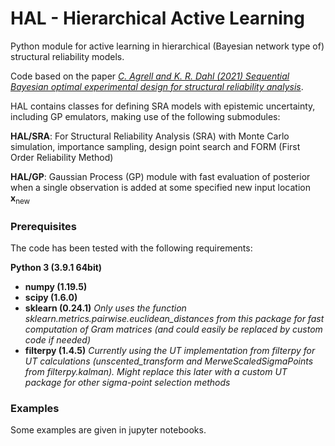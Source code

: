# HAL - Hierarchical Active Learning
Python module for active learning in hierarchical (Bayesian network type of) structural reliability models.

Code based on the paper [_C. Agrell and K. R. Dahl (2021) Sequential Bayesian optimal experimental design for structural reliability analysis_](https://arxiv.org/abs/2007.00402). 

HAL contains classes for defining SRA models with epistemic uncertainty, including GP emulators, making use of the following submodules:

__HAL/SRA__: For Structural Reliability Analysis (SRA) with Monte Carlo simulation, importance sampling, design point search and FORM (First Order Reliability Method)

__HAL/GP__: Gaussian Process (GP) module with fast evaluation of posterior when a single observation is added at some specified new input location __x__<sub>new</sub>

### Prerequisites
The code has been tested with the following requirements: 

__Python 3 (3.9.1 64bit)__
- __numpy (1.19.5)__
- __scipy (1.6.0)__
- __sklearn (0.24.1)__ _Only uses the function sklearn.metrics.pairwise.euclidean_distances from this package for fast computation of Gram matrices (and could easily be replaced by custom code if needed)_
- __filterpy (1.4.5)__ _Currently using the UT implementation from filterpy for UT calculations (unscented_transform and MerweScaledSigmaPoints from filterpy.kalman). Might replace this later with a custom UT package for other sigma-point selection methods_

### Examples
Some examples are given in jupyter notebooks.
